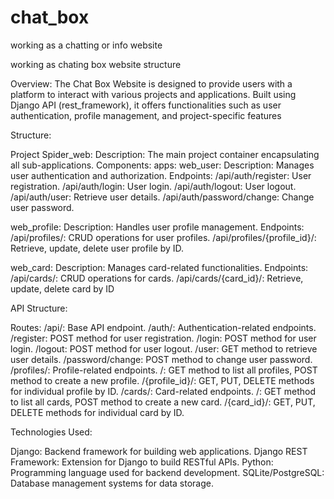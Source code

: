 # chat_box
working as a chatting or info website

working as chating box 
website structure 

Overview:
The Chat Box Website is designed to provide users with a platform to interact with various projects and applications. Built using Django API (rest_framework), it offers functionalities such as user authentication, profile management, and project-specific features

Structure:

Project Spider_web:
Description: The main project container encapsulating all sub-applications.
Components:
apps:
web_user:
Description: Manages user authentication and authorization.
Endpoints:
/api/auth/register: User registration.
/api/auth/login: User login.
/api/auth/logout: User logout.
/api/auth/user: Retrieve user details.
/api/auth/password/change: Change user password.

web_profile:
Description: Handles user profile management.
Endpoints:
/api/profiles/: CRUD operations for user profiles.
/api/profiles/{profile_id}/: Retrieve, update, delete user profile by ID.

web_card:
Description: Manages card-related functionalities.
Endpoints:
/api/cards/: CRUD operations for cards.
/api/cards/{card_id}/: Retrieve, update, delete card by ID

API Structure:

Routes:
/api/: Base API endpoint.
/auth/: Authentication-related endpoints.
/register: POST method for user registration.
/login: POST method for user login.
/logout: POST method for user logout.
/user: GET method to retrieve user details.
/password/change: POST method to change user password.
/profiles/: Profile-related endpoints.
/: GET method to list all profiles, POST method to create a new profile.
/{profile_id}/: GET, PUT, DELETE methods for individual profile by ID.
/cards/: Card-related endpoints.
/: GET method to list all cards, POST method to create a new card.
/{card_id}/: GET, PUT, DELETE methods for individual card by ID.

Technologies Used:

Django: Backend framework for building web applications.
Django REST Framework: Extension for Django to build RESTful APIs.
Python: Programming language used for backend development.
SQLite/PostgreSQL: Database management systems for data storage.
